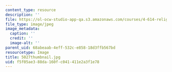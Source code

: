 ```yaml
---
content_type: resource
description: ''
file: https://ol-ocw-studio-app-qa.s3.amazonaws.com/courses/4-614-religious-architecture-and-islamic-cultures-fall-2002/f5f05ae388da160fc041411e2a3f1e78_5027thumbnail.jpg
file_type: image/jpeg
image_metadata:
  caption: ''
  credit: ''
  image-alt: ''
parent_uid: 68abeaab-4eff-532c-e858-18d3ffb567bd
resourcetype: Image
title: 5027thumbnail.jpg
uid: f5f05ae3-88da-160f-c041-411e2a3f1e78
---
```

